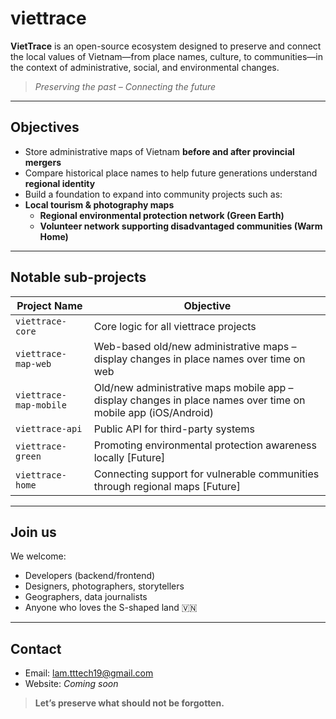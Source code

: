 # viettrace

**VietTrace** is an open-source ecosystem designed to preserve and connect the local values of Vietnam—from place names, culture, to communities—in the context of administrative, social, and environmental changes.

> *Preserving the past – Connecting the future*

---

## Objectives

- Store administrative maps of Vietnam **before and after provincial mergers**
- Compare historical place names to help future generations understand **regional identity**
- Build a foundation to expand into community projects such as:
- **Local tourism & photography maps**
  - **Regional environmental protection network (Green Earth)**
  - **Volunteer network supporting disadvantaged communities (Warm Home)**

---

## Notable sub-projects

| Project Name | Objective |
|----------|----------|
| `viettrace-core` | Core logic for all viettrace projects |
| `viettrace-map-web` | Web-based old/new administrative maps – display changes in place names over time on web |
| `viettrace-map-mobile` | Old/new administrative maps mobile app – display changes in place names over time on mobile app (iOS/Android) |
| `viettrace-api` | Public API for third-party systems |
| `viettrace-green` | Promoting environmental protection awareness locally [Future] |
| `viettrace-home` | Connecting support for vulnerable communities through regional maps [Future] |

---

## Join us

We welcome:
- Developers (backend/frontend)
- Designers, photographers, storytellers
- Geographers, data journalists
- Anyone who loves the S-shaped land 🇻🇳

---

## Contact

- Email: lam.tttech19@gmail.com
- Website: *Coming soon*

> **Let’s preserve what should not be forgotten.**
